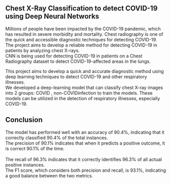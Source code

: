 ## Chest X-Ray Classification to detect COVID-19 using Deep Neural Networks

Millions of people have been impacted by the COVID-19 pandemic, which has resulted in severe morbidity and mortality. 
Chest radiography is one of the quick and accessible diagnostic techniques for detecting COVID-19.<br/> 
The project aims to develop a reliable method for detecting COVID-19 in patients by analyzing chest X-rays.<br/>
CNN is being used for detecting COVID-19 in patients on a Chest Radiography dataset to detect COVID-19-affected areas in the lungs.<br/>

This project aims to develop a quick and accurate diagnostic method using deep learning techniques to detect COVID-19 and other respiratory illnesses.<br/>
We developed a deep-learning model that can classify chest X-ray images into 2 groups: COVID ,  non-COVIDinfection to train the models. These models can be utilized in the detection of respiratory illnesses, especially COVID-19.<br/>

## Conclusion
The model has performed well with an accuracy of 90.4%, indicating that it correctly classified 90.4% of the total instances.<br/>
The precision of 90.1% indicates that when it predicts a positive outcome, it is correct 90.1% of the time.<br/><br/>
The recall of 96.3% indicates that it correctly identifies 96.3% of all actual positive instances.<br/>
The F1 score, which considers both precision and recall, is 93.1%, indicating a good balance between the two metrics.<br/>
